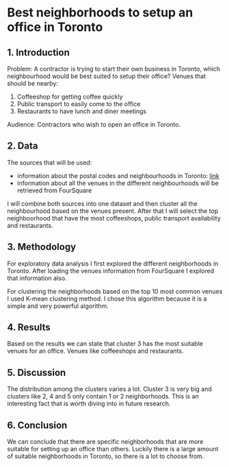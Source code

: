 # Best neighborhoods to setup an office in Toronto

## 1. Introduction
Problem: A contractor is trying to start their own business in Toronto, which neighbourhood would be best suited to setup 
their office? Venues that should be nearby:
1. Coffeeshop for getting coffee quickly
2. Public transport to easily come to the office
3. Restaurants to have lunch and diner meetings

Audience: Contractors who wish to open an office in Toronto.

## 2. Data
The sources that will be used:
- information about the postal codes and neighbourhoods in Toronto: [link](https://en.wikipedia.org/wiki/List_of_postal_codes_of_Canada:_M)
- information about all the venues in the different neighbourhoods will be retrieved from FourSquare

I will combine both sources into one dataset and then cluster all the neighbourhood based on the venues present.
After that I will select the top neighboorhood that have the most coffeeshops, public transport availability and 
restaurants.

## 3. Methodology
For exploratory data analysis I first explored the different neighborhoods in Toronto. After loading the venues 
information from FourSquare I explored that information also.

For clustering the neighborhoods based on the top 10 most common venues I used K-mean clustering method. I chose this 
algorithm because it is a simple and very powerful algorithm.

## 4. Results
Based on the results we can state that cluster 3 has the most suitable venues for an office. Venues like coffeeshops 
and restaurants.

## 5. Discussion
The distribution among the clusters varies a lot. Cluster 3 is very big and clusters like 2, 4 and 5 only contain 1 
or 2 neighborhoods. This is an interesting fact that is worth diving into in future research.

## 6. Conclusion
We can conclude that there are specific neighborhoods that are more suitable for setting up an office than others. 
Luckily there is a large amount of suitable neighborhoods in Toronto, so there is a lot to choose from.





